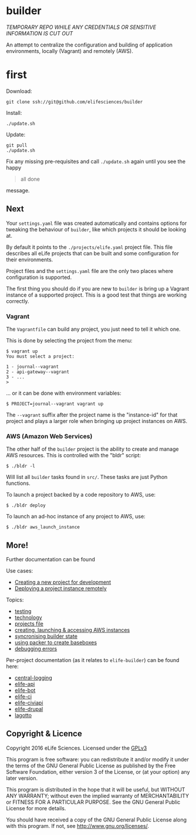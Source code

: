 # builder

*TEMPORARY REPO WHILE ANY CREDENTIALS OR SENSITIVE INFORMATION IS CUT OUT*

An attempt to centralize the configuration and building of application 
environments, locally (Vagrant) and remotely (AWS).

# first

Download:

	git clone ssh://git@github.com/elifesciences/builder

Install:

    ./update.sh

Update:

    git pull
    ./update.sh

Fix any missing pre-requisites and call `./update.sh` again until you see the happy

> all done

message.

## Next

Your `settings.yaml` file was created automatically and contains options for tweaking the behaviour of `builder`, like which projects it should be looking at.

By default it points to the `./projects/elife.yaml` project file. This file describes all eLife projects that can be built and some configuration for their environments.

Project files and the `settings.yaml` file are the only two places where configuration is supported.

The first thing you should do if you are new to `builder` is bring up a Vagrant instance of a supported project. This is a good test that things are working correctly.

### Vagrant

The `Vagrantfile` can build any project, you just need to tell it which one.

This is done by selecting the project from the menu:

    $ vagrant up
    You must select a project:

    1 - journal--vagrant
    2 - api-gateway--vagrant
    3 - ...
    >

... or it can be done with environment variables:

    $ PROJECT=journal--vagrant vagrant up

The `--vagrant` suffix after the project name is the "instance-id" for that project and plays a larger role when bringing up project instances on AWS.

### AWS (Amazon Web Services)

The other half of the `builder` project is the ability to create and manage AWS resources. This is controlled with the "bldr" script:

    $ ./bldr -l

Will list all `builder` tasks found in `src/`. These tasks are just Python functions.

To launch a project backed by a code repository to AWS, use:

    $ ./bldr deploy

To launch an ad-hoc instance of any project to AWS, use:

    $ ./bldr aws_launch_instance

## More!

Further documentation can be found

Use cases:

* [Creating a new project for development](docs/basic-usage.md#creating-a-new-project-for-development)
* [Deploying a project instance remotely](docs/basic-usage.md#deploying-a-new-project-remotely)

Topics:

* [testing](docs/testing.md)
* [technology](docs/1-tech.md)
* [projects file](docs/projects.md)
* [creating, launching & accessing AWS instances](docs/basic-usage.md)
* [syncronising builder state](docs/syncing.md)
* [using packer to create baseboxes](docs/packer.md)
* [debugging errors](docs/errors.md)

Per-project documentation (as it relates to `elife-builder`) can be found here:

* [central-logging](docs/central-logging.md)
* [elife-api](docs/elife-api.md)
* [elife-bot](docs/elife-bot.md)
* [elife-ci](docs/elife-ci.md)
* [elife-civiapi](docs/elife-civiapi.md)
* [elife-drupal](docs/elife-drupal.md)
* [lagotto](docs/lagotto.md)

## Copyright & Licence

Copyright 2016 eLife Sciences. Licensed under the [GPLv3](LICENCE.txt)

This program is free software: you can redistribute it and/or modify
it under the terms of the GNU General Public License as published by
the Free Software Foundation, either version 3 of the License, or
(at your option) any later version.

This program is distributed in the hope that it will be useful,
but WITHOUT ANY WARRANTY; without even the implied warranty of
MERCHANTABILITY or FITNESS FOR A PARTICULAR PURPOSE.  See the
GNU General Public License for more details.

You should have received a copy of the GNU General Public License
along with this program.  If not, see <http://www.gnu.org/licenses/>.

